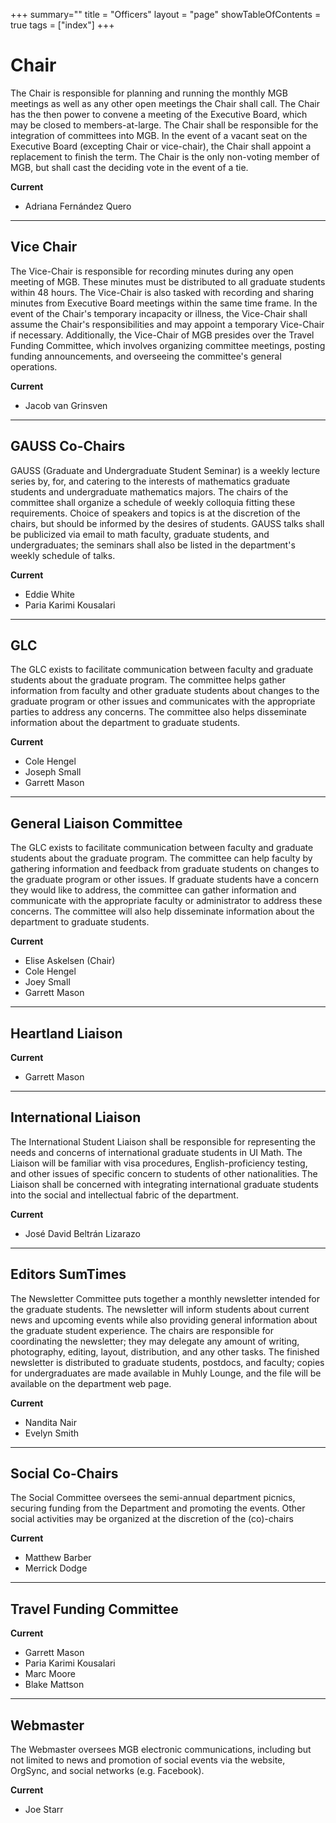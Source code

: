 +++
summary=""
title = "Officers"
layout = "page"
showTableOfContents = true
tags = ["index"]
+++


# Chair

The Chair is responsible for planning and running the monthly MGB meetings as well as any other open meetings the Chair shall call. The Chair has the then power to convene a meeting of the Executive Board, which may be closed to members-at-large. The Chair shall be responsible for the integration of committees into MGB. In the event of a vacant seat on the Executive Board (excepting Chair or vice-chair), the Chair shall appoint a replacement to finish the term. The Chair is the only non-voting member of MGB, but shall cast the deciding vote in the event of a tie.

**Current**

- Adriana Fernández Quero

---

## Vice Chair

The Vice-Chair is responsible for recording minutes during any open meeting of MGB. These minutes must be distributed to all graduate students within 48 hours. The Vice-Chair is also tasked with recording and sharing minutes from Executive Board meetings within the same time frame. In the event of the Chair's temporary incapacity or illness, the Vice-Chair shall assume the Chair's responsibilities and may appoint a temporary Vice-Chair if necessary. Additionally, the Vice-Chair of MGB presides over the Travel Funding Committee, which involves organizing committee meetings, posting funding announcements, and overseeing the committee's general operations.

**Current**

- Jacob van Grinsven   

---
## GAUSS Co-Chairs

GAUSS (Graduate and Undergraduate Student Seminar) is a weekly lecture series by, for, and catering to the interests of mathematics graduate students and undergraduate mathematics majors. The chairs of the committee shall organize a schedule of weekly colloquia fitting these requirements. Choice of speakers and topics is at the discretion of the chairs, but should be informed by the desires of students. GAUSS talks shall be publicized via email to math faculty, graduate students, and undergraduates; the seminars shall also be listed in the department's weekly schedule of talks.

**Current**

- Eddie White
- Paria Karimi Kousalari

---

## GLC

The GLC exists to facilitate communication between faculty and graduate students about the graduate program. The committee helps gather information from faculty and other graduate students about changes to the graduate program or other issues and communicates with the appropriate parties to address any concerns. The committee also helps disseminate information about the department to graduate students.

**Current**

- Cole Hengel
- Joseph Small
- Garrett Mason

---


## General Liaison Committee

The GLC exists to facilitate communication between faculty and graduate students about the graduate program. The committee can help faculty by gathering information and feedback from graduate students on changes to the graduate program or other issues. If graduate students have a concern they would like to address, the committee can gather information and communicate with the appropriate faculty or administrator to address these concerns. The committee will also help disseminate information about the department to graduate students.

**Current**

- Elise Askelsen (Chair)
- Cole Hengel
- Joey Small
- Garrett Mason


---

## Heartland Liaison


**Current**

- Garrett Mason

---


## International Liaison

The International Student Liaison shall be responsible for representing the needs and concerns of international graduate students in UI Math. The Liaison will be familiar with visa procedures, English-proficiency testing, and other issues of specific concern to students of other nationalities. The Liaison shall be concerned with integrating international graduate students into the social and intellectual fabric of the department.

**Current**

- José David Beltrán Lizarazo

---


## Editors SumTimes

The Newsletter Committee puts together a monthly newsletter intended for the graduate students. The newsletter will inform students about current news and upcoming events while also providing general information about the graduate student experience. The chairs are responsible for coordinating the newsletter; they may delegate any amount of writing, photography, editing, layout, distribution, and any other tasks. The finished newsletter is distributed to graduate students, postdocs, and faculty; copies for undergraduates are made available in Muhly Lounge, and the file will be available on the department web page.

**Current**

- Nandita Nair
- Evelyn Smith

---


## Social Co-Chairs

The Social Committee oversees the semi-annual department picnics, securing funding from the Department and promoting the events. Other social activities may be organized at the discretion of the (co)-chairs

**Current**

- Matthew Barber
- Merrick Dodge

---

## Travel Funding Committee


**Current**

- Garrett Mason
- Paria Karimi Kousalari
- Marc Moore
- Blake Mattson

---

## Webmaster

The Webmaster oversees MGB electronic communications, including but not limited to
news and promotion of social events via the website,
OrgSync, and social networks (e.g. Facebook).

**Current**

- Joe Starr
